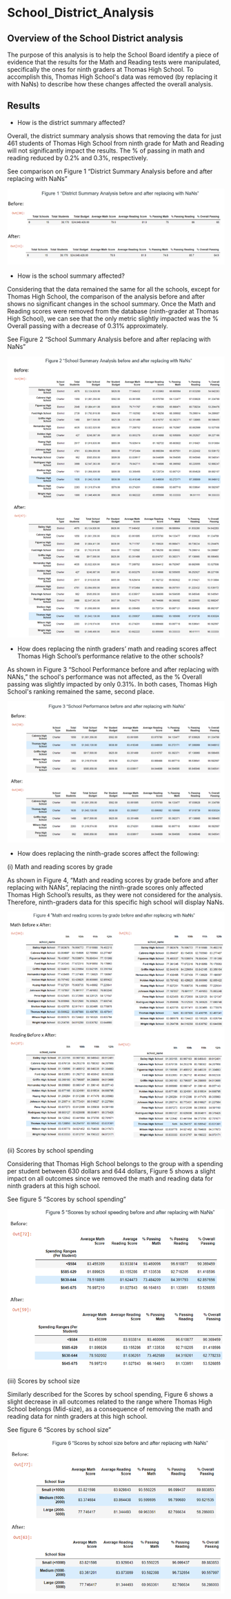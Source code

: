# School_District_Analysis

## Overview of the School District analysis
The purpose of this analysis is to help the School Board identify a piece of evidence that the results for the Math and Reading tests were manipulated, specifically the ones for ninth graders at Thomas High School. To accomplish this, Thomas High School's data was removed (by replacing it with NaNs) to describe how these changes affected the overall analysis.

## Results
-	How is the district summary affected?

Overall, the district summary analysis shows that removing the data for just 461 students of Thomas High School from ninth grade for Math and Reading will not significantly impact the results. The % of passing in math and reading reduced by 0.2% and 0.3%, respectively. 

See comparison on Figure 1 “District Summary Analysis before and after replacing with NaNs”

![](https://github.com/Marietas/School_District_Analysis/blob/main/Resources/figure%201%20-%20District%20summary%20analysis%20before%20and%20after%20replacing%20with%20NANs.PNG)

- How is the school summary affected?

Considering that the data remained the same for all the schools, except for Thomas High School, the comparison of the analysis before and after shows no significant changes in the school summary. Once the Math and Reading scores were removed from the database (ninth-grader at Thomas High School),  we can see that the only metric slightly impacted was the % Overall passing with a decrease of 0.31% approximately. 

See Figure 2 “School Summary Analysis before and after replacing with NaNs”

![](https://github.com/Marietas/School_District_Analysis/blob/main/Resources/figure%202%20-%20School%20summary%20analysis%20before%20and%20after%20replacing%20with%20NANs.PNG)

- How does replacing the ninth graders’ math and reading scores affect Thomas High School’s performance relative to the other schools?

As shown in Figure 3 “School Performance before and after replacing with NANs,” the school's performance was not affected, as the % Overall passing was slightly impacted by only 0.31%. In both cases, Thomas High School's ranking remained the same, second place.  

![](https://github.com/Marietas/School_District_Analysis/blob/main/Resources/figure%203%20-%20School%20peformance%20before%20and%20after%20replacing%20with%20NANs.PNG)

- How does replacing the ninth-grade scores affect the following:

(i) Math and reading scores by grade
  
As shown in Figure 4, “Math and reading scores by grade before and after replacing with NANs”, replacing the ninth-grade scores only affected Thomas High School’s results, as they were not considered for the analysis. Therefore, ninth-graders data for this specific high school will display NaNs.


![](https://github.com/Marietas/School_District_Analysis/blob/main/Resources/figure%204%20-%20Math%20and%20reading%20scores%20by%20grade%20before%20and%20after%20replacing%20with%20NANs.PNG)

(ii) Scores by school spending
 
Considering that Thomas High School belongs to the group with a spending per student between 630 dollars and 644 dollars, Figure 5 shows a slight impact on all outcomes since we removed the math and reading data for ninth graders at this high school.

See figure 5 “Scores by school spending”

![](https://github.com/Marietas/School_District_Analysis/blob/main/Resources/figure%205%20--%20Scores%20by%20School%20speeding%20before%20and%20after%20replacing%20with%20NANs.PNG)


(iii) Scores by school size

Similarly described for the Scores by school spending, Figure 6 shows a slight decrease in all outcomes related to the range where Thomas High School belongs (Mid-size), as a consequence of removing the math and reading data for ninth graders at this high school.

See figure 6 “Scores by school size”

![](https://github.com/Marietas/School_District_Analysis/blob/main/Resources/figure%206%20-%20Scores%20by%20School%20size%20before%20and%20after%20replacing%20with%20NANs.PNG)

